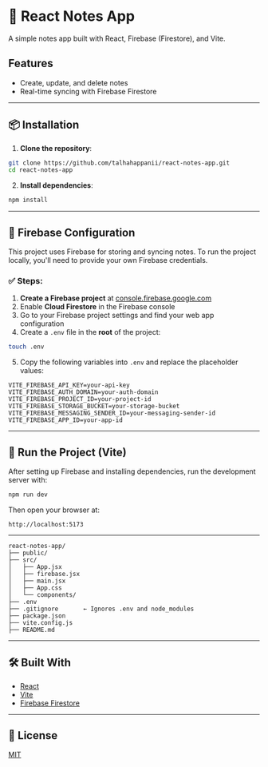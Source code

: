 # 📝 React Notes App

A simple notes app built with React, Firebase (Firestore), and Vite.

## Features

- Create, update, and delete notes
- Real-time syncing with Firebase Firestore

---

## 📦 Installation

1. **Clone the repository**:

```bash
git clone https://github.com/talhahappanii/react-notes-app.git
cd react-notes-app
```

2. **Install dependencies**:

```bash
npm install
```

---

## 🔧 Firebase Configuration

This project uses Firebase for storing and syncing notes. To run the project locally, you'll need to provide your own Firebase credentials.

### ✅ Steps:

1. **Create a Firebase project** at [console.firebase.google.com](https://console.firebase.google.com/)
2. Enable **Cloud Firestore** in the Firebase console
3. Go to your Firebase project settings and find your web app configuration
4. Create a `.env` file in the **root** of the project:

```bash
touch .env
```

5. Copy the following variables into `.env` and replace the placeholder values:

```env
VITE_FIREBASE_API_KEY=your-api-key
VITE_FIREBASE_AUTH_DOMAIN=your-auth-domain
VITE_FIREBASE_PROJECT_ID=your-project-id
VITE_FIREBASE_STORAGE_BUCKET=your-storage-bucket
VITE_FIREBASE_MESSAGING_SENDER_ID=your-messaging-sender-id
VITE_FIREBASE_APP_ID=your-app-id
```

---

## 🧪 Run the Project (Vite)

After setting up Firebase and installing dependencies, run the development server with:

```bash
npm run dev
```

Then open your browser at:

```
http://localhost:5173
```

---

```
react-notes-app/
├── public/
├── src/
│   ├── App.jsx
│   ├── firebase.jsx
│   ├── main.jsx
│   ├── App.css
│   └── components/
├── .env
├── .gitignore       ← Ignores .env and node_modules
├── package.json
├── vite.config.js
├── README.md
```

---

## 🛠 Built With

- [React](https://reactjs.org/)
- [Vite](https://vitejs.dev/)
- [Firebase Firestore](https://firebase.google.com/docs/firestore)

---

## 📄 License

[MIT](LICENSE)
